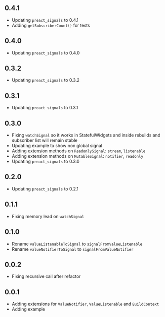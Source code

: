 ## 0.4.1

- Updating `preact_signals` to 0.4.1
- Adding `getSubscriberCount()` for tests

## 0.4.0

- Updating `preact_signals` to 0.4.0

## 0.3.2

- Updating `preact_signals` to 0.3.2

## 0.3.1

- Updating `preact_signals` to 0.3.1

## 0.3.0

- Fixing `watchSignal` so it works in StatefulWidgets and inside rebuilds and subscriber list will remain stable
- Updating example to show non global signal
- Adding extension methods on `ReadonlySignal`: `stream`, `listenable`
- Adding extension methods on `MutableSignal`: `notifier`, `readonly`
- Updating `preact_signals` to 0.3.0

## 0.2.0

- Updating `preact_signals` to 0.2.1

## 0.1.1

- Fixing memory lead on `watchSignal`

## 0.1.0

- Rename `valueListenableToSignal` to `signalFromValueListenable`
- Rename `valueNotifierToSignal` to `signalFromValueNotifier`

## 0.0.2

- Fixing recursive call after refactor

## 0.0.1

- Adding extensions for `ValueNotifier`, `ValueListenable` and `BuildContext`
- Adding example
